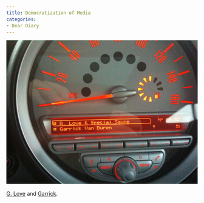 ```yaml
---
title: Democratization of Media
categories:
- Dear Diary
---
```


![](/assets/posts/2010/G-Love-and-Garrick.jpg)
  



[G. Love](http://www.philadelphonic.com/) and [Garrick](http://garrickvanburen.com/).
